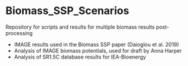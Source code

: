 # Biomass_SSP_Scenarios
Repository for scripts and results for multiple biomass results post-processing

- IMAGE results used in the Biomass SSP paper (Daioglou et al. 2019)
- Analysis of IMAGE biomass potentials, used for draft by Anna Harper
- Analysis of SR1.5C database results for IEA-Bioenergy
